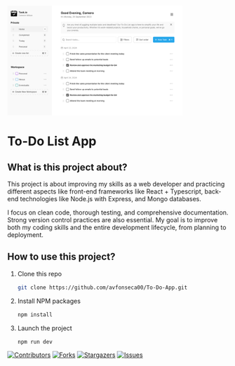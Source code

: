 
<img src="https://github.com/avfonseca00/To-Do-App/blob/main/Design%20Desktop.png" alt="Logo" width="400px" />

# To-Do List App
## What is this project about?
This project is about improving my skills as a web developer and practicing different aspects like front-end frameworks like React + Typescript, 
back-end technologies like Node.js with Express, and Mongo databases.

I focus on clean code, thorough testing, and comprehensive documentation. Strong version control practices are also essential. 
My goal is to improve both my coding skills and the entire development lifecycle, from planning to deployment.

## How to use this project?
1. Clone this repo
   ```sh
   git clone https://github.com/avfonseca00/To-Do-App.git
   ```

2. Install NPM packages

   ```sh
   npm install
   ```

3. Launch the project

   ```sh
   npm run dev
   ```
   <div align="center">

[![Contributors][contributors-shield]][contributors-url]
[![Forks][forks-shield]][forks-url]
[![Stargazers][stars-shield]][stars-url]
[![Issues][issues-shield]][issues-url]
</div>

[contributors-shield]: https://img.shields.io/github/contributors/avfonseca00/To-Do-App.svg?style=for-the-badge
[contributors-url]: https://github.com/avfonseca00/To-Do-App/graphs/contributors
[forks-shield]: https://img.shields.io/github/forks/avfonseca00/To-Do-App.svg?style=for-the-badge
[forks-url]: https://github.com/avfonseca00/To-Do-App/network/members
[stars-shield]: https://img.shields.io/github/stars/avfonseca00/To-Do-App.svg?style=for-the-badge
[stars-url]: https://github.com/avfonseca00/To-Do-App/stargazers
[issues-shield]: https://img.shields.io/github/issues/avfonseca00/To-Do-App.svg?style=for-the-badge
[issues-url]: https://github.com/avfonseca00/To-Do-App/issues
